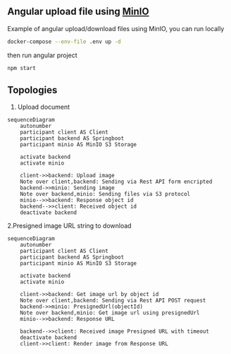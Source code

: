 ## Angular upload file using [MinIO](https://min.io/)

Example of angular upload/download files using MinIO, you can run locally

```bash
docker-compose --env-file .env up -d
```

then run angular project

```bash
npm start
```

## Topologies 

1. Upload document

```mermaid
sequenceDiagram
    autonumber
    participant client AS Client
    participant backend AS Springboot
    participant minio AS MinIO S3 Storage

    activate backend
    activate minio

    client->>backend: Upload image
    Note over client,backend: Sending via Rest API form encripted
    backend->>minio: Sending image
    Note over backend,minio: Sending files via S3 protocol
    minio-->>backend: Response object id
    backend-->>client: Received object id
    deactivate backend
```

2.Presigned image URL string to download

```mermaid
sequenceDiagram
    autonumber
    participant client AS Client
    participant backend AS Springboot
    participant minio AS MinIO S3 Storage

    activate backend
    activate minio

    client->>backend: Get image url by object id
    Note over client,backend: Sending via Rest API POST request
    backend->>minio: PresignedUrl(objectId)
    Note over backend,minio: Get image url using presignedUrl
    minio-->>backend: Response URL
    
    backend-->>client: Received image Presigned URL with timeout
    deactivate backend
    client->>client: Render image from Response URL
```
